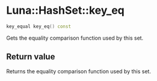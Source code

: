 # Luna::HashSet::key_eq

```c++
key_equal key_eq() const
```

Gets the equality comparison function used by this set. 



## Return value
Returns the equality comparison function used by this set. 

